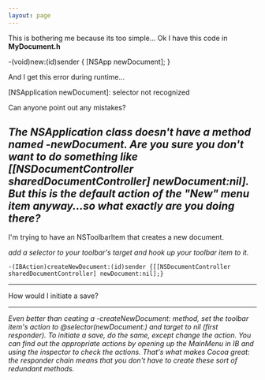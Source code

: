 ```yaml
---
layout: page
---
```


This is bothering me because its too simple...
Ok I have this code in **MyDocument.h**
    
-(void)new:(id)sender
{
	[NSApp newDocument];
}

And I get this error during runtime...
    
[NSApplication newDocument]: selector not recognized

Can anyone point out any mistakes?

*The NSApplication class doesn't have a method named -newDocument. Are you sure you don't want to do something like     [[NSDocumentController sharedDocumentController] newDocument:nil]. But this is the default action of the "New" menu item anyway...so what exactly are you doing there?*
----
I'm trying to have an NSToolbarItem that creates a new document.

*add a selector to your toolbar's target and hook up your toolbar item to it.*

    -(IBAction)createNewDocument:(id)sender {[[NSDocumentController sharedDocumentController] newDocument:nil];}
----
How would I initiate a save?

----

*Even better than ceating a -createNewDocument: method, set the toolbar item's action to @selector(newDocument:) and target to nil (first responder). To initiate a save, do the same, except change the action. You can find out the appropriate actions by opening up the MainMenu in IB and using the inspector to check the actions. That's what makes Cocoa great: the responder chain means that you don't have to create these sort of redundant methods.*
